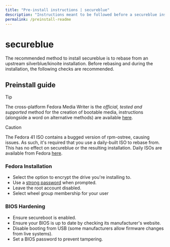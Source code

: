 ```yaml
---
title: "Pre-install instructions | secureblue"
description: "Instructions meant to be followed before a secureblue installation"
permalink: /preinstall-readme
---
```


# secureblue

The recommended method to install secureblue is to rebase from an upstream silverblue/kinoite installation. Before rebasing and during the installation, the following checks are recommended.

## Preinstall guide

> [!TIP]
> The cross-platform Fedora Media Writer is the *official, tested and supported* method for the creation of bootable media, instructions (alongside a word on alternative methods) are available [here](https://docs.fedoraproject.org/en-US/fedora/latest/preparing-boot-media/).

> [!CAUTION]
> The Fedora 41 ISO contains a bugged version of rpm-ostree, causing issues. As such, it's required that you use a daily-built ISO to rebase from. This has no effect on secureblue or the resulting installation. Daily ISOs are available from Fedora [here](https://dl.fedoraproject.org/pub/fedora/linux/development/rawhide/Silverblue/x86_64/iso/).

### Fedora Installation
- Select the option to encrypt the drive you're installing to.
- Use a [strong password](https://security.harvard.edu/use-strong-passwords) when prompted.
- Leave the root account disabled.
- Select wheel group membership for your user

### BIOS Hardening
- Ensure secureboot is enabled.
- Ensure your BIOS is up to date by checking its manufacturer's website.
- Disable booting from USB (some manufacturers allow firmware changes from live systems).
- Set a BIOS password to prevent tampering.